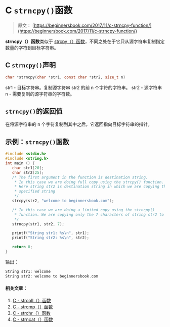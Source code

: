 # C `strncpy()`函数

> 原文： [https://beginnersbook.com/2017/11/c-strncpy-function/](https://beginnersbook.com/2017/11/c-strncpy-function/)

**strncpy（）函数**类似于 [strcpy（）函数](https://beginnersbook.com/2017/11/c-strcpy-function/)，不同之处在于它只从源字符串复制指定数量的字符到目标字符串。

## C `strncpy()`声明

```c
char *strncpy(char *str1, const char *str2, size_t n)
```

str1 - 目标字符串。复制源字符串 str2 的前 n 个字符的字符串。
str2 - 源字符串
n - 需要复制的源字符串的字符数。

## `strncpy()`的返回值

在将源字符串的 n 个字符复制到其中之后，它返回指向目标字符串的指针。

## 示例：`strncpy()`函数

```c
#include <stdio.h>
#include <string.h>
int main () {
   char str1[20]; 
   char str2[25];
   /* The first argument in the function is destination string. 
    * In this case we are doing full copy using the strcpy() function. 
    * Here string str2 is destination string in which we are copying the 
    * specified string 
    */ 
   strcpy(str2, "welcome to beginnersbook.com");

   /* In this case we are doing a limited copy using the strncpy()
    * function. We are copying only the 7 characters of string str2 to str1
    */
   strncpy(str1, str2, 7);

   printf("String str1: %s\n", str1); 
   printf("String str2: %s\n", str2);

   return 0;
}
```

输出：

```c
String str1: welcome
String str2: welcome to beginnersbook.com
```

#### 相关文章：

1.  [C - strcoll（）函数](https://beginnersbook.com/2017/11/c-strcoll-function/)
2.  [C - strcmp（）函数](https://beginnersbook.com/2017/11/c-strcmp-function/)
3.  [C - strchr（）函数](https://beginnersbook.com/2017/11/c-strchr-function/)
4.  [C - strncat（）函数](https://beginnersbook.com/2017/11/c-strncat-function/)